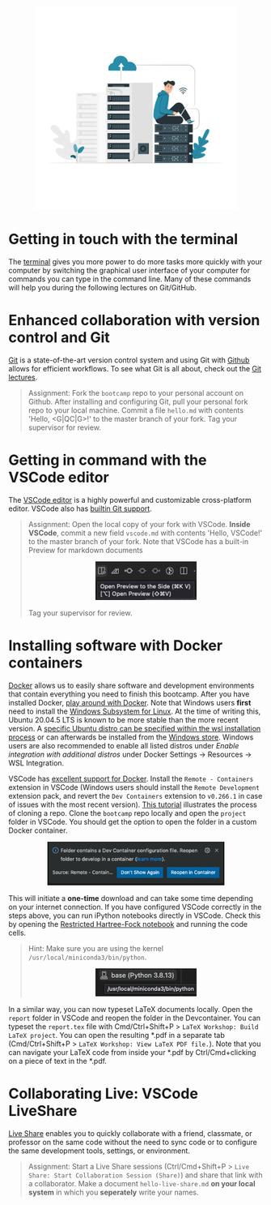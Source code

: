 
<p align="center">
<img src="../media/cloud.png" width="400">
</p>

# Getting in touch with the terminal

The [terminal](https://swcarpentry.github.io/shell-novice) gives you more power to do more tasks more quickly with your computer by switching the graphical user interface of your computer for commands you can type in the command line. Many of these commands will help you during the following lectures on Git/GitHub.

# Enhanced collaboration with version control and Git

[Git](https://git-scm.com/downloads) is a state-of-the-art version control system and using Git with [Github](https://www.github.com) allows for efficient workflows. To see what Git is all about, check out the [Git lectures](https://swcarpentry.github.io/git-novice). 

> Assignment: Fork the `bootcamp` repo to your personal account on Github. After installing and configuring Git, pull your personal fork repo to your local machine. Commit a file `hello.md` with contents 'Hello, <G|QC|G>!' to the master branch of your fork. Tag your supervisor for review.

# Getting in command with the VSCode editor

The [VSCode editor](https://code.visualstudio.com/) is a highly powerful and customizable cross-platform editor. VSCode also has [builtin Git support](https://code.visualstudio.com/docs/introvideos/versioncontrol).

> Assignment: Open the local copy of your fork with VSCode. **Inside VSCode**, commit a new field `vscode.md` with contents 'Hello, VSCode!' to the master branch of your fork. Note that VSCode has a built-in Preview for markdown documents
> 
> <p align="center">
> <img src="../media/preview.png" width="200">
> </p>
> Tag your supervisor for review.

# Installing software with Docker containers

[Docker](https://www.docker.com/) allows us to easily share software and development environments that contain everything you need to finish this bootcamp. After you have installed Docker, [play around with Docker](https://www.docker.com/play-with-docker). Note that Windows users **first** need to install the [Windows Subsystem for Linux](https://docs.microsoft.com/en-us/windows/wsl/install). At the time of writing this, Ubuntu 20.04.5 LTS is known to be more stable than the more recent version. A [specific Ubuntu distro can be specified within the wsl installation process](https://learn.microsoft.com/en-us/windows/wsl/basic-commands#install) or can afterwards be installed from the [Windows store](https://apps.microsoft.com/store/detail/ubuntu-20045-lts/9MTTCL66CPXJ?hl=en-us&gl=us). Windows users are also recommended to enable all listed distros under *Enable integration with additional distros* under Docker Settings -> Resources -> WSL Integration.

VSCode has [excellent support for Docker](https://code.visualstudio.com/docs/remote/containers-tutorial). Install the `Remote - Containers` extension in VSCode (Windows users should install the `Remote Development` extension pack, and revert the `Dev Containers` extension to `v0.266.1` in case of issues with the most recent version). [This tutorial](https://docs.github.com/en/repositories/creating-and-managing-repositories/cloning-a-repository) illustrates the process of cloning a repo. Clone the `bootcamp` repo locally and open the `project` folder in VSCode. You should get the option to open the folder in a custom Docker container.

<p align="center">
<img src="../media/vscode-container.png" width="350">
</p>

This will initiate a **one-time** download and can take some time depending on your internet connection. If you have configured VSCode correctly in the steps above, you can run iPython notebooks directly in VSCode. Check this by opening the [Restricted Hartree-Fock notebook](../project/rhf.ipynb) and running the code cells.

> Hint: Make sure you are using the kernel `/usr/local/miniconda3/bin/python`.
>
> <p align="center">
> <img src="../media/kernel.png" width="200">
> </p>

In a similar way, you can now typeset LaTeX documents locally. Open the `report` folder in VSCode and reopen the folder in the Devcontainer. You can typeset the `report.tex` file with Cmd/Ctrl+Shift+P > `LaTeX Workshop: Build LaTeX project`. You can open the resulting *.pdf in a separate tab (Cmd/Ctrl+Shift+P > `LaTeX Workshop: View LaTeX PDF file.`). Note that you can navigate your LaTeX code from inside your *.pdf by Ctrl/Cmd+clicking on a piece of text in the *.pdf.

# Collaborating Live: VSCode LiveShare

[Live Share](https://code.visualstudio.com/learn/collaboration/live-share) enables you to quickly collaborate with a friend, classmate, or professor on the same code without the need to sync code or to configure the same development tools, settings, or environment.

> Assignment: Start a Live Share sessions (Ctrl/Cmd+Shift+P > `Live Share: Start Collaboration Session (Share)`) and share that link with a collaborator. Make a document `hello-live-share.md` **on your local system** in which you **seperately** write your names.
